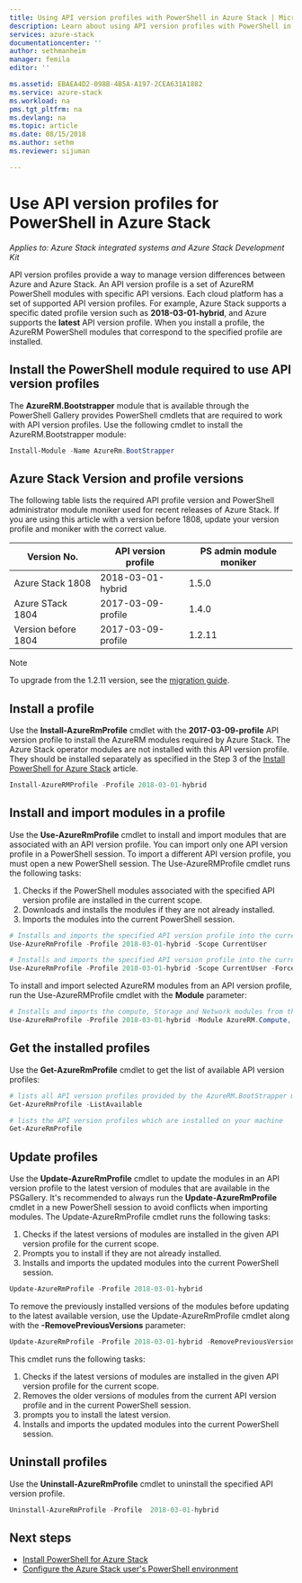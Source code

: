 ```yaml
---
title: Using API version profiles with PowerShell in Azure Stack | Microsoft Docs
description: Learn about using API version profiles with PowerShell in Azure Stack.
services: azure-stack
documentationcenter: ''
author: sethmanheim
manager: femila
editor: ''

ms.assetid: EBAEA4D2-098B-4B5A-A197-2CEA631A1882
ms.service: azure-stack
ms.workload: na
pms.tgt_pltfrm: na
ms.devlang: na
ms.topic: article
ms.date: 08/15/2018
ms.author: sethm
ms.reviewer: sijuman

---
```


# Use API version profiles for PowerShell in Azure Stack

*Applies to: Azure Stack integrated systems and Azure Stack Development Kit*

API version profiles provide a way to manage version differences between Azure and Azure Stack. An API version profile is a set of AzureRM PowerShell modules with specific API versions. Each cloud platform has a set of supported API version profiles. For example, Azure Stack supports a specific dated profile version such as  **2018-03-01-hybrid**, and Azure supports the **latest** API version profile. When you install a profile, the AzureRM PowerShell modules that correspond to the specified profile are installed.

## Install the PowerShell module required to use API version profiles

The **AzureRM.Bootstrapper** module that is available through the PowerShell Gallery provides PowerShell cmdlets that are required to work with API version profiles. Use the following cmdlet to install the AzureRM.Bootstrapper module:

```PowerShell
Install-Module -Name AzureRm.BootStrapper
```

## Azure Stack Version and profile versions

The following table lists the required API profile version and PowerShell administrator module moniker used for recent releases of Azure Stack. If you are using this article with a version before 1808, update your version profile and moniker with the correct value.

| Version No. | API version profile | PS admin module moniker |
| --- | --- | --- |
| Azure Stack 1808 | 2018-03-01-hybrid | 1.5.0 |
| Azure STack 1804 | 2017-03-09-profile | 1.4.0 |
| Version before 1804 | 2017-03-09-profile | 1.2.11 |

> [!Note]  
> To upgrade from the 1.2.11 version, see the [migration guide](https://aka.ms/azspowershellmigration).

## Install a profile

Use the **Install-AzureRmProfile** cmdlet with the **2017-03-09-profile** API version profile to install the AzureRM modules required by Azure Stack. The Azure Stack operator modules are not installed with this API version profile. They should be installed separately as specified in the Step 3 of the [Install PowerShell for Azure Stack](../azure-stack-powershell-install.md) article.

```PowerShell 
Install-AzureRMProfile -Profile 2018-03-01-hybrid
```

## Install and import modules in a profile

Use the **Use-AzureRmProfile** cmdlet to install and import modules that are associated with an API version profile. You can import only one API version profile in a PowerShell session. To import a different API version profile, you must open a new PowerShell session. The Use-AzureRMProfile cmdlet runs the following tasks:  
1. Checks if the PowerShell modules associated with the specified API version profile are installed in the current scope.  
2. Downloads and installs the modules if they are not already installed.   
3. Imports the modules into the current PowerShell session. 

```PowerShell
# Installs and imports the specified API version profile into the current PowerShell session.
Use-AzureRmProfile -Profile 2018-03-01-hybrid -Scope CurrentUser

# Installs and imports the specified API version profile into the current PowerShell session without any prompts
Use-AzureRmProfile -Profile 2018-03-01-hybrid -Scope CurrentUser -Force
```

To install and import selected AzureRM modules from an API version profile, run the Use-AzureRMProfile cmdlet with the **Module** parameter:

```PowerShell
# Installs and imports the compute, Storage and Network modules from the specified API version profile into your current PowerShell session.
Use-AzureRmProfile -Profile 2018-03-01-hybrid -Module AzureRM.Compute, AzureRM.Storage, AzureRM.Network
```

## Get the installed profiles

Use the **Get-AzureRmProfile** cmdlet to get the list of available API version profiles: 

```PowerShell
# lists all API version profiles provided by the AzureRM.BootStrapper module.
Get-AzureRmProfile -ListAvailable 

# lists the API version profiles which are installed on your machine
Get-AzureRmProfile
```

## Update profiles

Use the **Update-AzureRmProfile** cmdlet to update the modules in an API version profile to the latest version of modules that are available in the PSGallery. It's recommended to always run the **Update-AzureRmProfile** cmdlet in a new PowerShell session to avoid conflicts when importing modules. The Update-AzureRmProfile cmdlet runs the following tasks:

1. Checks if the latest versions of modules are installed in the given API version profile for the current scope.  
2. Prompts you to install if they are not already installed.  
3. Installs and imports the updated modules into the current PowerShell session.  

```PowerShell
Update-AzureRmProfile -Profile 2018-03-01-hybrid
```

To remove the previously installed versions of the modules before updating to the latest available version, use the Update-AzureRmProfile cmdlet along with the **-RemovePreviousVersions** parameter:

```PowerShell 
Update-AzureRmProfile -Profile 2018-03-01-hybrid -RemovePreviousVersions
```

This cmdlet runs the following tasks:  

1. Checks if the latest versions of modules are installed in the given API version profile for the current scope.  
2. Removes the older versions of modules from the current API version profile and in the current PowerShell session.  
4. prompts you to install the latest version.  
5. Installs and imports the updated modules into the current PowerShell session.  
 
## Uninstall profiles

Use the **Uninstall-AzureRmProfile** cmdlet to uninstall the specified API version profile.

```PowerShell 
Uninstall-AzureRmProfile -Profile  2018-03-01-hybrid
```

## Next steps
* [Install PowerShell for Azure Stack](azure-stack-powershell-install.md)
* [Configure the Azure Stack user's PowerShell environment](azure-stack-powershell-configure-user.md)  
